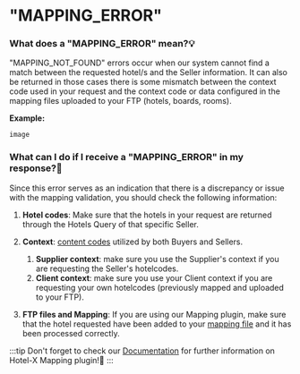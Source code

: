 ﻿---
sidebar_position: 21
---

# "MAPPING_ERROR"

### What does a "MAPPING_ERROR" mean?💡
"MAPPING_NOT_FOUND" errors occur when our system cannot find a match between the requested hotel/s and the Seller information. It can also be returned in those cases there is some mismatch between the context code used in your request and the context code or data configured in the mapping files uploaded to your FTP (hotels, boards, rooms).

**Example:**

```
image
```

### What can I do if I receive a "MAPPING_ERROR" in my response?🔎
Since this error serves as an indication that there is a discrepancy or issue with the mapping validation, you should check the following information:

1. **Hotel codes**: Make sure that the hotels in your request are returned through the Hotels Query of that specific Seller.
1. **Context**: [content codes](https://knowledge.travelgate.com/hotel-x-credentials) utilized by both Buyers and Sellers.
	1. **Supplier context**: make sure you use the Supplier's context if you are requesting the Seller's hotelcodes.
	1. **Client context**: make sure you use your Client context if you are requesting your own hotelcodes (previously mapped and uploaded to your FTP).

1. **FTP files and Mapping**: If you are using our Mapping plugin, make sure that the hotel requested have been added to your [mapping file](https://docs.travelgatex.com/connectiontypesbuyers/hotel-x/plugins/mapping/) and it has been processed correctly.

:::tip
Don't forget to check our [Documentation](https://docs.travelgatex.com/connectiontypesbuyers/hotel-x/plugins/mapping/) for further information on Hotel-X Mapping plugin!🚀
:::